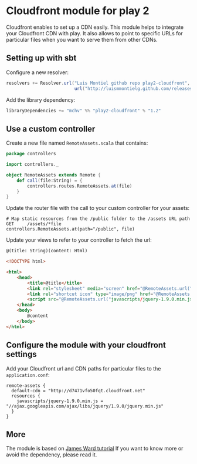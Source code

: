 # Cloudfront module for play 2

Cloudfront enables to set up a CDN easily. This module helps to integrate your Cloudfront CDN with play. It also allows to point to specific URLs for particular files when you want to serve them from other CDNs.

## Setting up with sbt

Configure a new resolver:

```scala
resolvers += Resolver.url("Luis Montiel github repo play2-cloudfront", 
                          url("http://luismmontielg.github.com/releases/"))(Resolver.ivyStylePatterns)
```

Add the library dependency:

```scala
libraryDependencies += "mchv" %% "play2-cloudfront" % "1.2"
```

## Use a custom controller

Create a new file named `RemoteAssets.scala` that contains:

```scala
package controllers

import controllers._

object RemoteAssets extends Remote {
    def call(file:String) = {
        controllers.routes.RemoteAssets.at(file)
    }
}
```

Update the router file with the call to your custom controller for your assets:

```properties
# Map static resources from the /public folder to the /assets URL path
GET     /assets/*file               controllers.RemoteAssets.at(path="/public", file)
```

Update your views to refer to your controller to fetch the url:

```html
@(title: String)(content: Html)

<!DOCTYPE html>

<html>
    <head>
        <title>@title</title>
        <link rel="stylesheet" media="screen" href="@RemoteAssets.url("stylesheets/main.css")">
        <link rel="shortcut icon" type="image/png" href="@RemoteAssets.url("images/favicon.png")">
        <script src="@RemoteAssets.url("javascripts/jquery-1.9.0.min.js")" type="text/javascript"></script>
    </head>
    <body>
        @content
    </body>
</html>
```


## Configure the module with your cloudfront settings

Add your Cloudfront url and CDN paths for particular files to the `application.conf`:

```properties
remote-assets {
  default-cdn = "http://d7471vfo50fqt.cloudfront.net"
  resources {
    javascripts/jquery-1.9.0.min.js = "//ajax.googleapis.com/ajax/libs/jquery/1.9.0/jquery.min.js"
  }
}
```

## More

The module is based on [James Ward tutorial](http://www.jamesward.com/2012/08/08/edge-caching-with-play2-heroku-cloudfront)
If you want to know more or avoid the dependency, please read it.
